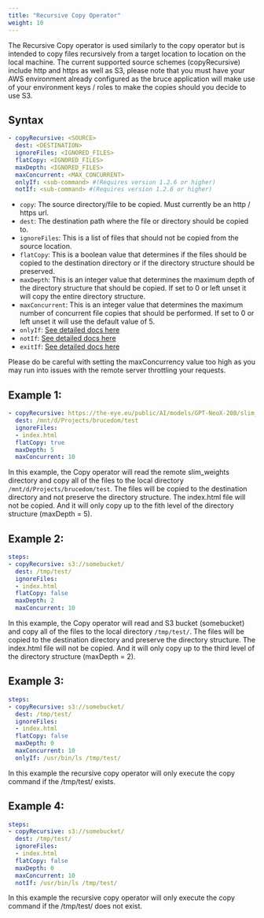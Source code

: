 ```yaml
---
title: "Recursive Copy Operator"
weight: 10
---
```

The Recursive Copy operator is used similarly to the copy operator but is intended to copy files recursively from a target location to location on the local machine.  The current supported source schemes (copyRecursive) include http and https as well as S3, please note that you must have your AWS environment already configured as the bruce application will make use of your environment keys / roles to make the copies should you decide to use S3.

## Syntax

```yaml
- copyRecursive: <SOURCE>
  dest: <DESTINATION>
  ignoreFiles: <IGNORED_FILES>
  flatCopy: <IGNORED_FILES>
  maxDepth: <IGNORED_FILES>
  maxConcurrent: <MAX_CONCURRENT>
  onlyIf: <sub-command> #(Requires version 1.2.6 or higher)
  notIf: <sub-command> #(Requires version 1.2.6 or higher)
```

* `copy`: The source directory/file to be copied.  Must currently be an http / https url.
* `dest`: The destination path where the file or directory should be copied to.
* `ignoreFiles`: This is a list of files that should not be copied from the source location.
* `flatCopy`: This is a boolean value that determines if the files should be copied to the destination directory or if the directory structure should be preserved.
* `maxDepth`: This is an integer value that determines the maximum depth of the directory structure that should be copied. If set to 0 or left unset it will copy the entire directory structure.
* `maxConcurrent`: This is an integer value that determines the maximum number of concurrent file copies that should be performed.  If set to 0 or left unset it will use the default value of 5.
* `onlyIf`: [See detailed docs here](sub-commands)
* `notIf`: [See detailed docs here](sub-commands)
* `exitIf`: [See detailed docs here](sub-commands)

Please do be careful with setting the maxConcurrency value too high as you may run into issues with the remote server throttling your requests.

## Example 1:
```yaml
- copyRecursive: https://the-eye.eu/public/AI/models/GPT-NeoX-20B/slim_weights/
  dest: /mnt/d/Projects/brucedom/test
  ignoreFiles: 
  - index.html
  flatCopy: true
  maxDepth: 5
  maxConcurrent: 10
```

In this example, the Copy operator will read the remote slim_weights directory and copy all of the files to the local directory `/mnt/d/Projects/brucedom/test`.  The files will be copied to the destination directory and not preserve the directory structure.  The index.html file will not be copied.  And it will only copy up to the fith level of the directory structure (maxDepth = 5).

## Example 2:
```yaml
steps:
- copyRecursive: s3://somebucket/
  dest: /tmp/test/
  ignoreFiles: 
  - index.html
  flatCopy: false
  maxDepth: 2
  maxConcurrent: 10
```

In this example, the Copy operator will read and S3 bucket (somebucket) and copy all of the files to the local directory `/tmp/test/`.  The files will be copied to the destination directory and preserve the directory structure.  The index.html file will not be copied.  And it will only copy up to the third level of the directory structure (maxDepth = 2).

## Example 3:
```yaml
steps:
- copyRecursive: s3://somebucket/
  dest: /tmp/test/
  ignoreFiles:
  - index.html
  flatCopy: false
  maxDepth: 0
  maxConcurrent: 10
  onlyIf: /usr/bin/ls /tmp/test/
```

In this example the recursive copy operator will only execute the copy command if the /tmp/test/ exists.

## Example 4:
```yaml
steps:
- copyRecursive: s3://somebucket/
  dest: /tmp/test/
  ignoreFiles:
  - index.html
  flatCopy: false
  maxDepth: 0
  maxConcurrent: 10
  notIf: /usr/bin/ls /tmp/test/
```

In this example the recursive copy operator will only execute the copy command if the /tmp/test/ does not exist.
